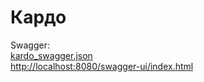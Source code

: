 # Кардо


Swagger:   
[kardo_swagger.json](/kardo_swagger.json)  
[http://localhost:8080/swagger-ui/index.html](http://localhost:8080/swagger-ui/index.html)   

